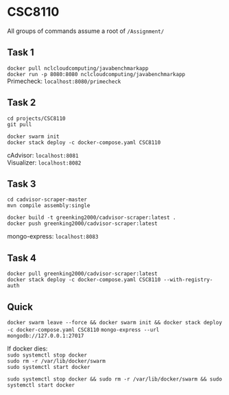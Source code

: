 # CSC8110
All groups of commands assume a root of `/Assignment/`
## Task 1
`docker pull nclcloudcomputing/javabenchmarkapp`  
`docker run -p 8080:8080 nclcloudcomputing/javabenchmarkapp`  
Primecheck: `localhost:8080/primecheck`  

## Task 2
`cd projects/CSC8110`  
`git pull`  

`docker swarm init`  
`docker stack deploy -c docker-compose.yaml CSC8110`

cAdvisor: `localhost:8081`  
Visualizer: `localhost:8082`  

## Task 3
`cd cadvisor-scraper-master`  
`mvn compile assembly:single`  
  
`docker build -t greenking2000/cadvisor-scraper:latest .`  
`docker push greenking2000/cadvisor-scraper:latest`

mongo-express: `localhost:8083`

## Task 4
`docker pull greenking2000/cadvisor-scraper:latest`  
`docker stack deploy -c docker-compose.yaml CSC8110 --with-registry-auth`

  

## Quick
`docker swarm leave --force && docker swarm init && docker stack deploy -c docker-compose.yaml CSC8110`
`mongo-express --url mongodb://127.0.0.1:27017`
  
If docker dies:  
`sudo systemctl stop docker`  
`sudo rm -r /var/lib/docker/swarm`  
`sudo systemctl start docker`

`sudo systemctl stop docker && sudo rm -r /var/lib/docker/swarm && sudo systemctl start docker`